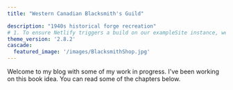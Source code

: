 ```yaml
---
title: "Western Canadian Blacksmith's Guild"

description: "1940s historical forge recreation"
# 1. To ensure Netlify triggers a build on our exampleSite instance, we need to change a file in the exampleSite directory.
theme_version: '2.8.2'
cascade:
  featured_image: '/images/BlacksmithShop.jpg'
---
```

Welcome to my blog with some of my work in progress. I've been working on this book idea. You can read some of the chapters below.
